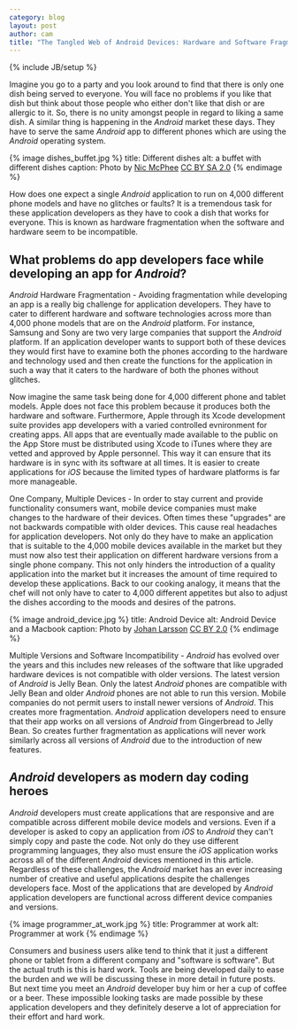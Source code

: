```yaml
---
category: blog
layout: post
author: cam
title: "The Tangled Web of Android Devices: Hardware and Software Fragmentation"
---
```

{% include JB/setup %}

Imagine you go to a party and you look around to find that there is only one dish being served to everyone. You will face no problems if you like that dish but think about those people who either don't like that dish or are allergic to it. So, there is no unity amongst people in regard to liking a same dish. A similar thing is happening in the *Android* market these days. They have to serve the same *Android* app to different phones which are using the *Android* operating system.

{% image dishes_buffet.jpg %}
  title: Different dishes
  alt: a buffet with different dishes
  caption: Photo by [Nic McPhee](http://www.flickr.com/photos/26406919@N00/107683649) [CC BY SA 2.0](http://creativecommons.org/licenses/by-sa/2.0/)
{% endimage %}

How does one expect a single *Android* application to run on 4,000 different phone models and have no glitches or faults? It is a tremendous task for these application developers as they have to cook a dish that works for everyone. This is known as hardware fragmentation when the software and hardware seem to be incompatible.

## What problems do app developers face while developing an app for *Android*?

*Android* Hardware Fragmentation - Avoiding fragmentation while developing an app is a really big challenge for application developers. They have to cater to different hardware and software technologies across more than 4,000 phone models that are on the *Android* platform. For instance, Samsung and Sony are two very large companies that support the *Android* platform. If an application developer wants to support both of these devices they would first have to examine both the phones according to the hardware and technology used and then create the functions for the application in such a way that it caters to the hardware of both the phones without glitches.

Now imagine the same task being done for 4,000 different phone and tablet models.<!-- more --><span id="more"></span> Apple does not face this problem because it produces both the hardware and software. Furthermore, Apple through its Xcode development suite provides app developers with a varied controlled evnironment for creating apps. All apps that are eventually made available to the public on the App Store must be distributed using Xcode to iTunes where they are vetted and approved by Apple personnel. This way it can ensure that its hardware is in sync with its software at all times. It is easier to create applications for *iOS* because the limited types of hardware platforms is far more manageable.

One Company, Multiple Devices - In order to stay current and provide functionality consumers want, mobile device companies must make changes to the hardware of their devices. Often times these "upgrades" are not backwards compatible with older devices. This cause real headaches for application developers. Not only do they have to make an application that is suitable to the 4,000 mobile devices available in the market but they must now also test their application on different hardware versions from a single phone company. This not only hinders the introduction of a quality application into the market but it increases the amount of time required to develop these applications. Back to our cooking analogy, it means that the chef will not only have to cater to 4,000 different appetites but also to adjust the dishes according to the moods and desires of the patrons.

{% image android_device.jpg %}
  title: Android Device
  alt: Android Device and a Macbook
  caption: Photo by [Johan Larsson](http://www.flickr.com/photos/38305415@N00/5764065643/) [CC BY 2.0](http://creativecommons.org/licenses/by/2.0/)
{% endimage %}

Multiple Versions and Software Incompatibility - *Android* has evolved over the years and this includes new releases of the software that like upgraded hardware devices is not compatible with older versions. The latest version of *Android* is Jelly Bean. Only the latest *Android* phones are compatible with Jelly Bean and older *Android* phones are not able to run this version. Mobile companies do not permit users to install newer versions of *Android*. This creates more fragmentation. *Android* application developers need to ensure that their app works on all versions of *Android* from Gingerbread to Jelly Bean. So creates further fragmentation as applications will never work similarly across all versions of *Android* due to the introduction of new features.

## *Android* developers as modern day coding heroes

*Android* developers must create applications that are responsive and are compatible across different mobile device models and versions. Even if a developer is asked to copy an application from *iOS* to *Android* they can't simply copy and paste the code. Not only do they use different programming languages, they also must ensure the *iOS* application works across all of the different *Android* devices mentioned in this article. Regardless of these challenges, the *Android* market has an ever increasing number of creative and useful applications despite the challenges developers face. Most of the applications that are developed by *Android* application developers are functional across different device companies and versions.

{% image programmer_at_work.jpg %}
  title: Programmer at work
  alt: Programmer at work
{% endimage %}

Consumers and business users alike tend to think that it just a different phone or tablet from a different company and "software is software". But the actual truth is this is hard work. Tools are being developed daily to ease the burden and we will be discussing these in more detail in future posts. But next time you meet an *Android* developer buy him or her a cup of coffee or a beer. These impossible looking tasks are made possible by these application developers and they definitely deserve a lot of appreciation for their effort and hard work.
